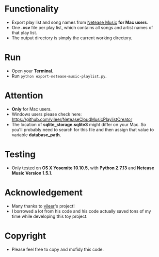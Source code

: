 # Functionality
- Export play list and song names from [Netease Music](http://music.163.com/) **for Mac users**.
- One **.csv** file per play list, which contains all songs and artist names of that play list.
- The output directory is simply the current working directory.

# Run
- Open your **Terminal**.
- Run `python export-netease-music-playlist.py`.

# Attention
- **Only** for Mac users.
- Windows users please check here: https://github.com/vileer/NeteaseCloudMusicPlaylistCreator
- The location of **sqlite\_storage.sqlite3** might differ on your Mac. So you'll probably need to search for this file and then assign that value to variable **database_path**.

# Testing
- Only tested on **OS X Yosemite 10.10.5**, with **Python 2.7.13** and **Netease Music Version 1.5.1**.

# Acknowledgement
- Many thanks to [vileer](https://github.com/vileer/NeteaseCloudMusicPlaylistCreator)'s project!
- I borrowed a lot from his code and his code actually saved tons of my time while developing this toy project.

# Copyright
- Please feel free to copy and mofidy this code.
